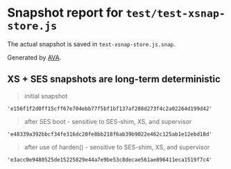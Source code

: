 # Snapshot report for `test/test-xsnap-store.js`

The actual snapshot is saved in `test-xsnap-store.js.snap`.

Generated by [AVA](https://avajs.dev).

## XS + SES snapshots are long-term deterministic

> initial snapshot

    'e156f1f2d0ff15cff67e704ebb77f5bf1bf137af288d273f4c2a02264d199d42'

> after SES boot - sensitive to SES-shim, XS, and supervisor

    'e48339a392bbcf34fe316dc20fe8bb218f6ab39b9022e462c125ab1e12ebd18d'

> after use of harden() - sensitive to SES-shim, XS, and supervisor

    'e3acc0e9480525de15225829e44a7e9be53c8decae561ae896411eca1519f7c4'
